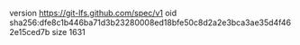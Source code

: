 version https://git-lfs.github.com/spec/v1
oid sha256:dfe8c1b446ba71d3b23280008ed18bfe50c8d2a2e3bca3ae35d4f462e15ced7b
size 1631
